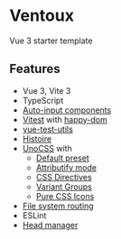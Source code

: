 # Ventoux

Vue 3 starter template

## Features

- Vue 3, Vite 3
- TypeScript
- [Auto-input components](https://github.com/antfu/unplugin-vue-components)
- [Vitest](https://vitest.dev/) with [happy-dom](https://github.com/capricorn86/happy-dom)
- [vue-test-utils](https://test-utils.vuejs.org/)
- [Histoire](https://histoire.dev/)
- [UnoCSS](https://github.com/unocss/unocss#readme) with
  - [Default preset](https://github.com/unocss/unocss/tree/main/packages/preset-uno)
  - [Attributify mode](https://github.com/unocss/unocss/tree/main/packages/preset-attributify)
  - [CSS Directives](https://github.com/unocss/unocss/tree/main/packages/transformer-directives)
  - [Variant Groups](https://github.com/unocss/unocss/tree/main/packages/transformer-variant-group)
  - [Pure CSS Icons](https://github.com/unocss/unocss/tree/main/packages/preset-icons)
- [File system routing](https://github.com/hannoeru/vite-plugin-pages)
- ESLint
- [Head manager](https://github.com/vueuse/head)
